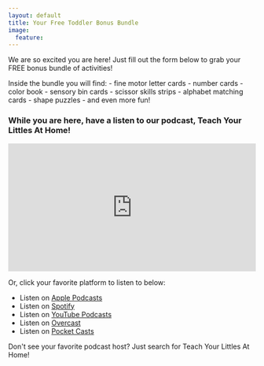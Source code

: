 ```yaml
---
layout: default
title: Your Free Toddler Bonus Bundle
image:
  feature: 
---
```

We are so excited you are here! Just fill out the form below to grab your FREE bonus bundle of activities!
<div id="fd-form-662041cd508cd78101857ff7"></div>
<script>
  window.fd('form', {
    formId: '662041cd508cd78101857ff7',
    containerEl: '#fd-form-662041cd508cd78101857ff7'
  });
</script>
Inside the bundle you will find:
- fine motor letter cards
- number cards
- color book
- sensory bin cards
- scissor skills strips
- alphabet matching cards
- shape puzzles
- and even more fun!

### While you are here, have a listen to our podcast, Teach Your Littles At Home!
<iframe title="Teach Your Littles At Home | Homeschool Preschool Activities for Busy Moms of 2 to 5 Year Olds" allowtransparency="true" height="260" width="100%" style="border: none; min-width: min(100%, 430px);height:260px;" scrolling="no" data-name="pb-iframe-player" src="https://www.podbean.com/player-v2/?i=7vc25-f9f573-pbblog-playlist&share=1&download=1&rtl=0&fonts=Tahoma&skin=f6f6f6&font-color=000000&logo_link=episode_page&order=serial&limit=3&filter=publish_time&publish_start=2024-08-26&publish_end=2024-08-26&ss=4ee3133b0022d58ac35cf7bff0fd4f19&btn-skin=7&size=260" loading="lazy" allowfullscreen=""></iframe>

Or, click your favorite platform to listen to below:
- Listen on [Apple Podcasts](https://podcasts.apple.com/us/podcast/teach-your-littles-at-home-homeschool-preschool-activities/id1763629783)
- Listen on [Spotify](https://open.spotify.com/show/03djeVYXuRy0WAedKhlLwX)
- Listen on [YouTube Podcasts](https://www.youtube.com/playlist?list=PLN3AWWv2esxioXqK2B1PkTohqp6igjWKL)
- Listen on [Overcast](https://overcast.fm/+ABKSwT4tw7c)
- Listen on [Pocket Casts](https://play.pocketcasts.com/?redirect=%2Fpodcasts%2Fshare%3Fid%3Decb31840-464a-013d-1946-0acc26574db2)

Don't see your favorite podcast host? Just search for Teach Your Littles At Home! 